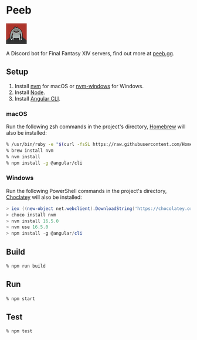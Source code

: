 Peeb
====

![Peeb](peeb.png)

A Discord bot for Final Fantasy XIV servers, find out more at [peeb.gg](https://peeb.gg).

Setup
-----

1. Install [nvm] for macOS or [nvm-windows] for Windows.
2. Install [Node].
3. Install [Angular CLI].

### macOS

Run the following zsh commands in the project's directory, [Homebrew] will also be installed:

```zsh
% /usr/bin/ruby -e "$(curl -fsSL https://raw.githubusercontent.com/Homebrew/install/master/install)"
% brew install nvm
% nvm install
% npm install -g @angular/cli
```

### Windows

Run the following PowerShell commands in the project's directory, [Choclatey] will also be installed:

```powershell
> iex ((new-object net.webclient).DownloadString('https://chocolatey.org/install.ps1'))
> choco install nvm
> nvm install 16.5.0
> nvm use 16.5.0
> npm install -g @angular/cli
```

Build
-----

```zsh
% npm run build
```

Run
---

```zsh
% npm start
```

Test
----

```zsh
% npm test
```

[Angular CLI]: https://angular.io/cli
[Choclatey]: https://chocolatey.org
[Homebrew]: https://brew.sh
[Node]: http://nodejs.org
[nvm]: https://github.com/nvm-sh/nvm
[nvm-windows]: https://github.com/coreybutler/nvm-windows
